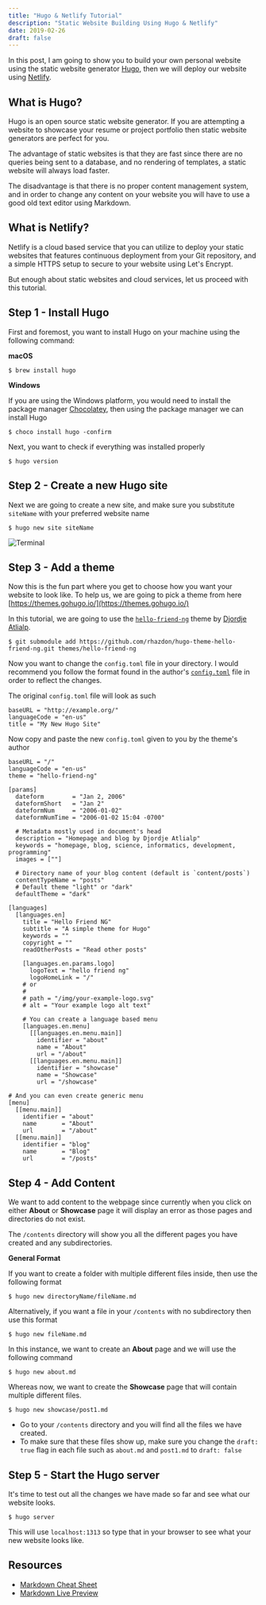 ```yaml
---
title: "Hugo & Netlify Tutorial"
description: "Static Website Building Using Hugo & Netlify"
date: 2019-02-26
draft: false
---
```


In this post, I am going to show you to build your own personal website using the static website generator [Hugo](https://gohugo.io), then we will deploy our website using [Netlify](https://netlify.com).

## What is Hugo?
Hugo is an open source static website generator. If you are attempting a website to showcase your resume or project portfolio then static website generators are perfect for you.

The advantage of static websites is that they are fast since there are no queries being sent to a database, and no rendering of templates, a static website will always load faster.

The disadvantage is that there is no proper content management system, and in order to change any content on your website you will have to use a good old text editor using Markdown.

## What is Netlify?

Netlify is a cloud based service that you can utilize to deploy your static websites that features continuous deployment from your Git repository, and a simple HTTPS setup to secure to your website using Let's Encrypt.

But enough about static websites and cloud services, let us proceed with this tutorial.

## Step 1 - Install Hugo
First and foremost, you want to install Hugo on your machine using the following command:

**macOS**

`$ brew install hugo`

**Windows**

If you are using the Windows platform, you would need to install the package manager [Chocolatey](https://chocolatey.org/), then using the package manager we can install Hugo

`$ choco install hugo -confirm`

Next, you want to check if everything was installed properly

`$ hugo version`

## Step 2 - Create a new Hugo site

Next we are going to create a new site, and make sure you substitute `siteName` with your preferred website name

`$ hugo new site siteName`

![Terminal](https://i.imgur.com/TLNCzel.png "Terminal")

## Step 3 - Add a theme

Now this is the fun part where you get to choose how you want your website to look like. To help us, we are going to pick a theme from here [https://themes.gohugo.io/](https://themes.gohugo.io/)

In this tutorial, we are going to use the [`hello-friend-ng`](https://themes.gohugo.io/hugo-theme-hello-friend-ng/) theme by [Djordje Atlialp](https://atlialp.com/).

`$ git submodule add https://github.com/rhazdon/hugo-theme-hello-friend-ng.git themes/hello-friend-ng`

Now you want to change the `config.toml` file in your directory. I would recommend you follow the format found in the author's [`config.toml`](https://themes.gohugo.io/hugo-theme-hello-friend-ng/#how-to-configure) file in order to reflect the changes.

The original `config.toml` file will look as such

    baseURL = "http://example.org/"
    languageCode = "en-us"
    title = "My New Hugo Site"

Now copy and paste the new `config.toml` given to you by the theme's author

    baseURL = "/"
    languageCode = "en-us"
    theme = "hello-friend-ng"
    
    [params]
      dateform        = "Jan 2, 2006"
      dateformShort   = "Jan 2"
      dateformNum     = "2006-01-02"
      dateformNumTime = "2006-01-02 15:04 -0700"

      # Metadata mostly used in document's head
      description = "Homepage and blog by Djordje Atlialp"
      keywords = "homepage, blog, science, informatics, development, programming"
      images = [""]

      # Directory name of your blog content (default is `content/posts`)
      contentTypeName = "posts"
      # Default theme "light" or "dark"
      defaultTheme = "dark"

    [languages]
      [languages.en]
        title = "Hello Friend NG"
        subtitle = "A simple theme for Hugo"
        keywords = ""
        copyright = ""
        readOtherPosts = "Read other posts"

        [languages.en.params.logo]
          logoText = "hello friend ng"
          logoHomeLink = "/"
        # or
        #
        # path = "/img/your-example-logo.svg"
        # alt = "Your example logo alt text"

    	# You can create a language based menu
        [languages.en.menu]
          [[languages.en.menu.main]]
            identifier = "about"
            name = "About"
            url = "/about"
          [[languages.en.menu.main]]
            identifier = "showcase"
            name = "Showcase"
            url = "/showcase"

    # And you can even create generic menu
    [menu]
      [[menu.main]]
        identifier = "about"
        name       = "About"
        url        = "/about"
      [[menu.main]]
        identifier = "blog"
        name       = "Blog"
        url        = "/posts"

## Step 4 - Add Content

We want to add content to the webpage since currently when you click on either **About** or **Showcase** page it will display an error as those pages and directories do not exist.

The `/contents` directory will show you all the different pages you have created and any subdirectories.

**General Format**

If you want to create a folder with multiple different files inside, then use the following format

`$ hugo new directoryName/fileName.md`

Alternatively, if you want a file in your `/contents` with no subdirectory then use this format

`$ hugo new fileName.md`

In this instance, we want to create an **About** page and we will use the following command

`$ hugo new about.md`

Whereas now, we want to create the **Showcase** page that will contain multiple different files.

`$ hugo new showcase/post1.md`

- Go to your `/contents` directory and you will find all the files we have created. 
- To make sure that these files show up, make sure you change the `draft: true` flag in each file such as `about.md` and `post1.md` to `draft: false`


## Step 5 - Start the Hugo server

It's time to test out all the changes we have made so far and see what our website looks. 

`$ hugo server`

This will use `localhost:1313` so type that in your browser to see what your new website looks like.

## Resources
- [Markdown Cheat Sheet](https://github.com/adam-p/markdown-here/wiki/Markdown-Cheatsheet)
- [Markdown Live Preview](https://markdownlivepreview.com)